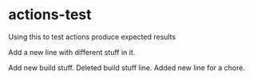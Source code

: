 # actions-test
Using this to test actions produce expected results

Add a new line with different stuff in it.

Add new build stuff.
Deleted build stuff line. Added new line for a chore.
